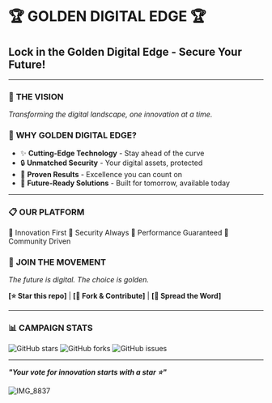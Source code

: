 # 🏆 GOLDEN DIGITAL EDGE 🏆

## **Lock in the Golden Digital Edge - Secure Your Future!**

---

### 🚀 **THE VISION**
*Transforming the digital landscape, one innovation at a time.*

### 💎 **WHY GOLDEN DIGITAL EDGE?**
- ✨ **Cutting-Edge Technology** - Stay ahead of the curve
- 🔒 **Unmatched Security** - Your digital assets, protected
- 🌟 **Proven Results** - Excellence you can count on
- 🎯 **Future-Ready Solutions** - Built for tomorrow, available today

---

### 📋 **OUR PLATFORM**
🔸 Innovation First
🔸 Security Always
🔸 Performance Guaranteed
🔸 Community Driven

### 🎉 **JOIN THE MOVEMENT**
*The future is digital. The choice is golden.*

**[⭐ Star this repo]** | **[🍴 Fork & Contribute]** | **[📢 Spread the Word]**

---

### 📊 **CAMPAIGN STATS**
![GitHub stars](https://img.shields.io/github/stars/yourusername/golden-digital-edge?style=social)
![GitHub forks](https://img.shields.io/github/forks/yourusername/golden-digital-edge?style=social)
![GitHub issues](https://img.shields.io/github/issues/yourusername/golden-digital-edge)

---

***"Your vote for innovation starts with a star ⭐"***

![IMG_8837](https://github.com/user-attachments/assets/25591101-9535-446e-9644-b53e8e043bbb)
